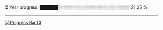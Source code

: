 
⏳ Year progress: ██████░░░░░░░░░░░░░░░░░░░░░░░░ 21.25 %

---

[![Progress Bar CI](https://github.com/thatoranzhevyy/thatoranzhevyy/actions/workflows/node.js.yml/badge.svg)](https://github.com/thatoranzhevyy/thatoranzhevyy/actions/workflows/node.js.yml)

